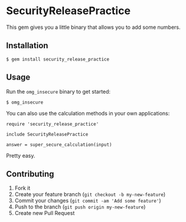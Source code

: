# SecurityReleasePractice

This gem gives you a little binary that allows you to add some numbers.

## Installation

    $ gem install security_release_practice

## Usage

Run the `omg_insecure` binary to get started:

```
$ omg_insecure
```

You can also use the calculation methods in your own applications:

```
require 'security_release_practice'

include SecurityReleasePractice

answer = super_secure_calculation(input)
```

Pretty easy.

## Contributing

1. Fork it
2. Create your feature branch (`git checkout -b my-new-feature`)
3. Commit your changes (`git commit -am 'Add some feature'`)
4. Push to the branch (`git push origin my-new-feature`)
5. Create new Pull Request
